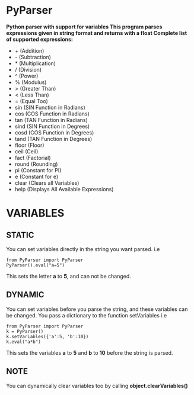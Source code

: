 # PyParser
**Python parser with support for variables
This program parses expressions given in string format and returns with a float
Complete list of supported expressions:**

- \+    (Addition)
- \-    (Subtraction)
- \*    (Multiplication)
- \/    (Division)
- \^    (Power)
- \%    (Modulus)
- \>    (Greater Than)
- \<    (Less Than)
- \=    (Equal Too)
- sin   (SIN Function in Radians)
- cos   (COS Function in Radians)
- tan   (TAN Function in Radians)
- sind  (SIN Function in Degrees)
- cosd  (COS Function in Degrees)
- tand  (TAN Function in Degrees)
- floor (Floor)
- ceil  (Ceil)
- fact  (Factorial)
- round (Rounding)
- pi    (Constant for PI)
- e     (Constant for e)
- clear (Clears all Variables)
- help  (Displays All Available Expressions)

# VARIABLES

## STATIC
You can set variables directly in the string you want parsed. i.e
```
from PyParser import PyParser
PyParser().eval("a=5")
```
This sets the letter **a** to **5**, and can not be changed.

## DYNAMIC
You can set variables before you parse the string, and these variables can be changed. You pass a dictionary to the function setVariables i.e
```
from PyParser import PyParser
k = PyParser()
k.setVariables({'a':5, 'b':10})
k.eval("a*b")
```
This sets the variables **a** to **5** and **b** to **10** before the string is parsed.

## NOTE
You can dynamically clear variables too by calling **object.clearVariables()**



